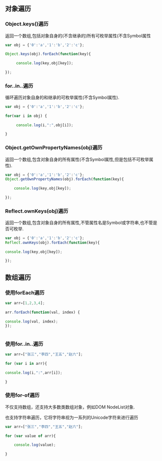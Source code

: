 ## 对象遍历

### Object.keys()遍历

 返回一个数组,包括对象自身的(不含继承的)所有可枚举属性(不含Symbol属性

```js
var obj = {'0':'a','1':'b','2':'c'};
 
Object.keys(obj).forEach(function(key){
 
     console.log(key,obj[key]);
 
});
```

### for..in..遍历     

循环遍历对象自身的和继承的可枚举属性(不含Symbol属性).

```js
var obj = {'0':'a','1':'b','2':'c'};
 
for(var i in obj) {
 
     console.log(i,":",obj[i]);
 
}
```

### Object.getOwnPropertyNames(obj)遍历

返回一个数组,包含对象自身的所有属性(不含Symbol属性,但是包括不可枚举属性).

```js
var obj = {'0':'a','1':'b','2':'c'};
Object.getOwnPropertyNames(obj).forEach(function(key){
 
    console.log(key,obj[key]);
 
});
```

### Reflect.ownKeys(obj)遍历

返回一个数组,包含对象自身的所有属性,不管属性名是Symbol或字符串,也不管是否可枚举. 

```js
var obj = {'0':'a','1':'b','2':'c'};
Reflect.ownKeys(obj).forEach(function(key){
 
console.log(key,obj[key]);
 
});
```

## 数组遍历

### 使用forEach遍历

```js
var arr=[1,2,3,4];
 
arr.forEach(function(val, index) {
 
console.log(val, index);
});
 
```

### 使用for..in..遍历

```js
var arr=["张三","李四","王五","赵六"];
 
for (var i in arr){
 
console.log(i,":",arr[i]);
 
}
```

### 使用for-of遍历

不仅支持数组，还支持大多数类数组对象，例如DOM NodeList对象.

也支持字符串遍历，它将字符串视为一系列的Unicode字符来进行遍历

```js
var arr=["张三","李四","王五","赵六"];
 
for (var value of arr){
 
    console.log(value);
 
}
```

